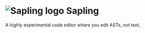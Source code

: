 # ![Sapling logo](https://raw.githubusercontent.com/kneasle/sapling/master/sapling.gif) Sapling
 A highly experimental code editor where you edit ASTs, not text.
